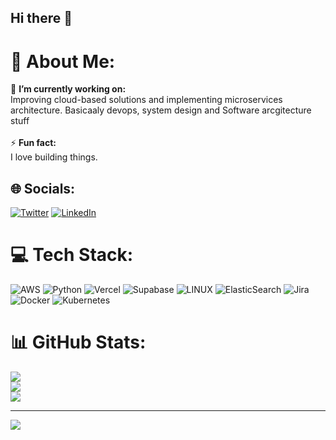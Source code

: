 ## Hi there 👋

# 💫 About Me:
🔭 **I’m currently working on:**  <br>Improving cloud-based solutions and implementing microservices architecture. Basicaaly devops, system design and Software arcgitecture stuff<br><br>⚡ **Fun fact:**  <br>I love building things.

## 🌐 Socials:
[![Twitter](https://img.shields.io/badge/Twitter-%231DA1F2.svg?logo=Twitter&logoColor=white)](https://twitter.com/vsevaishnav) [![LinkedIn](https://img.shields.io/badge/LinkedIn-%230077B5.svg?logo=linkedin&logoColor=white)](https://linkedin.com/in/vshnv-anand) 

# 💻 Tech Stack:
![AWS](https://img.shields.io/badge/AWS-%23FF9900.svg?style=for-the-badge&logo=amazon-aws&logoColor=white) ![Python](https://img.shields.io/badge/python-3670A0?style=for-the-badge&logo=python&logoColor=ffdd54) ![Vercel](https://img.shields.io/badge/vercel-%23000000.svg?style=for-the-badge&logo=vercel&logoColor=white)	![Supabase](https://img.shields.io/badge/Supabase-3ECF8E?style=for-the-badge&logo=supabase&logoColor=white) ![LINUX](https://img.shields.io/badge/Linux-FCC624?style=for-the-badge&logo=linux&logoColor=black) ![ElasticSearch](https://img.shields.io/badge/-ElasticSearch-005571?style=for-the-badge&logo=elasticsearch) ![Jira](https://img.shields.io/badge/jira-%230A0FFF.svg?style=for-the-badge&logo=jira&logoColor=white) ![Docker](https://img.shields.io/badge/docker-%230db7ed.svg?style=for-the-badge&logo=docker&logoColor=white) ![Kubernetes](https://img.shields.io/badge/kubernetes-%23326ce5.svg?style=for-the-badge&logo=kubernetes&logoColor=white) 
# 📊 GitHub Stats:
![](https://github-readme-stats.vercel.app/api?username=vshnvanand&theme=dark&hide_border=false&include_all_commits=false&count_private=false)<br/>
![](https://github-readme-streak-stats.herokuapp.com/?user=vshnvanand&theme=dark&hide_border=false)<br/>
![](https://github-readme-stats.vercel.app/api/top-langs/?username=vshnvanand&theme=dark&hide_border=false&include_all_commits=false&count_private=false&layout=compact)


---
[![](https://visitcount.itsvg.in/api?id=vshnvanand&icon=0&color=0)](https://visitcount.itsvg.in)
